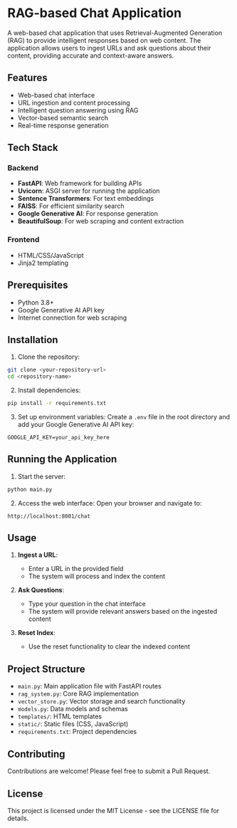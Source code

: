 # RAG-based Chat Application

A web-based chat application that uses Retrieval-Augmented Generation (RAG) to provide intelligent responses based on web content. The application allows users to ingest URLs and ask questions about their content, providing accurate and context-aware answers.

## Features

- Web-based chat interface
- URL ingestion and content processing
- Intelligent question answering using RAG
- Vector-based semantic search
- Real-time response generation

## Tech Stack

### Backend
- **FastAPI**: Web framework for building APIs
- **Uvicorn**: ASGI server for running the application
- **Sentence Transformers**: For text embeddings
- **FAISS**: For efficient similarity search
- **Google Generative AI**: For response generation
- **BeautifulSoup**: For web scraping and content extraction

### Frontend
- HTML/CSS/JavaScript
- Jinja2 templating

## Prerequisites

- Python 3.8+
- Google Generative AI API key
- Internet connection for web scraping

## Installation

1. Clone the repository:
```bash
git clone <your-repository-url>
cd <repository-name>
```

2. Install dependencies:
```bash
pip install -r requirements.txt
```

3. Set up environment variables:
Create a `.env` file in the root directory and add your Google Generative AI API key:
```
GOOGLE_API_KEY=your_api_key_here
```

## Running the Application

1. Start the server:
```bash
python main.py
```

2. Access the web interface:
Open your browser and navigate to:
```
http://localhost:8001/chat
```

## Usage

1. **Ingest a URL**:
   - Enter a URL in the provided field
   - The system will process and index the content

2. **Ask Questions**:
   - Type your question in the chat interface
   - The system will provide relevant answers based on the ingested content

3. **Reset Index**:
   - Use the reset functionality to clear the indexed content

## Project Structure

- `main.py`: Main application file with FastAPI routes
- `rag_system.py`: Core RAG implementation
- `vector_store.py`: Vector storage and search functionality
- `models.py`: Data models and schemas
- `templates/`: HTML templates
- `static/`: Static files (CSS, JavaScript)
- `requirements.txt`: Project dependencies

## Contributing

Contributions are welcome! Please feel free to submit a Pull Request.

## License

This project is licensed under the MIT License - see the LICENSE file for details. 